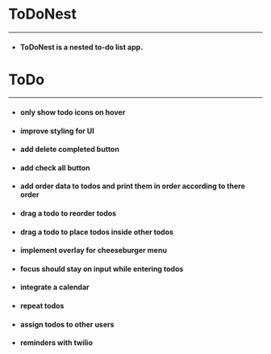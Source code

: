 # ToDoNest
---
- #### ToDoNest is a nested to-do list app.

# ToDo
---
- #### only show todo icons on hover
- #### improve styling for UI
- #### add delete completed button
- #### add check all button
- #### add order data to todos and print them in order according to there order
- #### drag a todo to reorder todos
- #### drag a todo to place todos inside other todos
- #### implement overlay for cheeseburger menu
- #### focus should stay on input while entering todos
- #### integrate a calendar
- #### repeat todos
- #### assign todos to other users
- #### reminders with twilio
